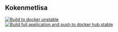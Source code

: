 ## Kokenmetlisa

[![Build to docker unstable](https://github.com/prinshertog/kokenmetlisa/actions/workflows/docker-image.yml/badge.svg)](https://github.com/prinshertog/kokenmetlisa/actions/workflows/docker-image.yml)
[![Build full application and push to docker hub stable](https://github.com/prinshertog/kokenmetlisa/actions/workflows/docker-image-stable.yml/badge.svg)](https://github.com/prinshertog/kokenmetlisa/actions/workflows/docker-image-stable.yml)
